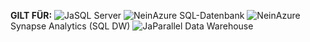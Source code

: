 <Token>**GILT FÜR:** ![Ja](media/yes.png)SQL Server ![Nein](media/no.png)Azure SQL-Datenbank ![Nein](media/no.png)Azure Synapse Analytics (SQL DW) ![Ja](media/yes.png)Parallel Data Warehouse </Token>
